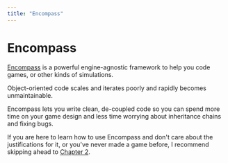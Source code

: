 ```yaml
---
title: "Encompass"
---
```


# Encompass

[Encompass](https://github.com/encompass-ecs) is a powerful engine-agnostic framework to help you code games, or other kinds of simulations.

Object-oriented code scales and iterates poorly and rapidly becomes unmaintainable.

Encompass lets you write clean, de-coupled code so you can spend more time on your game design and less time worrying about inheritance chains and fixing bugs.

If you are here to learn how to use Encompass and don't care about the justifications for it, or you've never made a game before, I recommend skipping ahead to [Chapter 2](getting_started).
